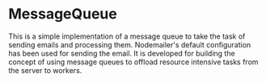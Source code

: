 # MessageQueue

This is a simple implementation of a message queue to take the task of sending emails and processing them. Nodemailer's default configuration has been used for sending the email. It is developed for building the concept of using message queues to offload resource intensive tasks from the server to workers.

